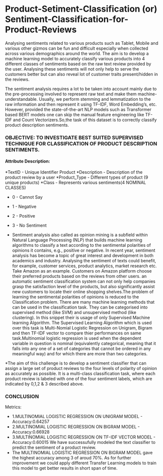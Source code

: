 # Product-Setiment-Classification (or) Sentiment-Classification-for-Product-Reviews

Analysing sentiments related to various products such as Tablet, Mobile and various other gizmos can be fun and difficult especially when collected across various demographics around the world. The aim is to develop a machine learning model to accurately classify various products into 4 different classes of sentiments based on the raw text review provided by the user. Analysing these sentiments will not only help to serve the customers better but can also reveal lot of customer traits present/hidden in the reviews.

The sentiment analysis requires a lot to be taken into account mainly due to the pre-processing involved to represent raw text and make them machine-understandable. Usually, we perform stemming and lemmatization to the raw information and then represent it using TF-IDF, Word Embedding’s, etc. However, provided the state-of-the-art NLP models such as Transformer based BERT models one can skip the manual feature engineering like TF-IDF and Count Vectorizers.So,the task of this dataset is to correctly classify product description sentiments.

### OBJECTIVE: TO INVESTIGATE BEST SUITED SUPERVISED TECHNIQUE FOR CLASSIFICATION OF PRODUCT DESCRIPTION SENTIMENTS.

#### Attribute Description:
*TextID - Unique Identifier Product 
*Description - Description of the product review by a user
*Product_Type - Different types of product (9 unique products)
*Class - Represents various sentiments(4 NOMINAL CLASSES)

* 0 - Cannot Say
* 1 - Negative
* 2 - Positive
* 3 - No Sentiment


* Sentiment analysis also called as opinion mining is a subfield within Natural Language Processing (NLP) that builds machine learning algorithms to classify a text according to the sentimental polarities of opinions it contains, e.g., positive or negative. In recent year, sentiment analysis has become a topic of great interest and development in both academics and industry. Analysing the sentiment of texts could benefit, for example, customer services, product analytics, market research etc. Take Amazon as an example. Customers on Amazon platform choose their preferred products based on the reviews from other users. an automatic sentiment classification system can not only help companies grasp the satisfaction level of the products, but also significantly assist new customers to locate their online shopping shelves.The problem of learning the sentimental polarities of opinions is reduced to the Classification problem. There are many machine learning methods that can be used in the classification task. They can be categorised into supervised method (like SVM) and unsupervised method (like clustering). In this snippet their is usage of only Supervised Machine learning Algorithm.
The Supervised Learning Algorithm which is used over this task is Multi-Nomial Logistic Regression on Unigram, Bigram and then TF-IDF vector to compare thier performances on same task.Multinomial logistic regression is used when the dependent variable in question is nominal (equivalently categorical, meaning that it falls into any one of a set of categories that cannot be ordered in any meaningful way) and for which there are more than two categories.

*The aim of this challenge is to develop a sentiment classifier that can assign a large set of product reviews to the four levels of polarity of opinion as accurately as possible. It is a multi-class classification task, where each product review is labeled with one of the four sentiment labels, which are indicated by 0,1,2 & 3 described above.

### CONCLUSION
Metrics:
* 1.MULTINOMIAL LOGISTIC REGRESSION ON UNIGRAM MODEL - Accuracy:0.64257
* 2.MULTINOMIAL LOGISTIC REGRESSION ON BIGRAM MODEL - Accuracy:0.66928
* 3.MULTINOMIAL LOGISTIC REGRESSION ON TF-IDF VECTOR MODEL - Accuracy:0.60015
We have successufully modeled the text classifier to predict the sentiment of a product review.
* The MULTINOMIAL LOGISTIC REGRESSION ON BIGRAM MODEL gave the highest accuracy among 3 of aroud 70%.
As for further improvement we could apply different Transfer Learning models to train this model to get better results in short span of time.
